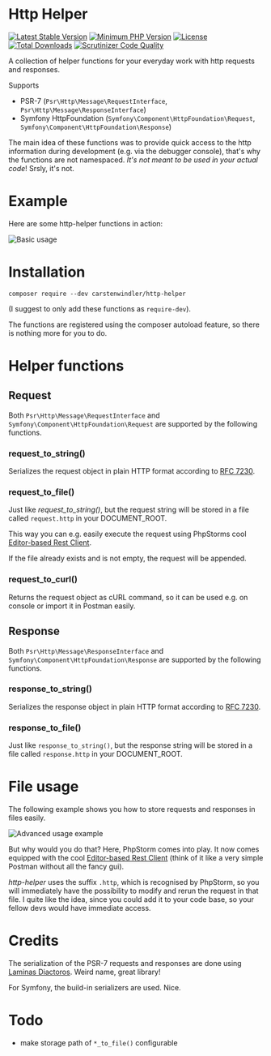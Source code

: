 # Http Helper 

[![Latest Stable Version](https://poser.pugx.org/carstenwindler/http-helper/v/stable)](https://packagist.org/packages/carstenwindler/http-helper)
[![Minimum PHP Version](https://img.shields.io/packagist/php-v/carstenwindler/http-helper.svg)](https://php.net/)
[![License](https://poser.pugx.org/carstenwindler/http-helper/license)](https://packagist.org/packages/carstenwindler/http-helper)
[![Total Downloads](https://poser.pugx.org/carstenwindler/http-helper/downloads)](https://packagist.org/packages/carstenwindler/http-helper)
[![Scrutinizer Code Quality](https://scrutinizer-ci.com/g/carstenwindler/http-helper/badges/quality-score.png?b=master)](https://scrutinizer-ci.com/g/carstenwindler/http-helper/?branch=master)

A collection of helper functions for your everyday work with http requests and responses.

Supports 
* PSR-7 (`Psr\Http\Message\RequestInterface`, `Psr\Http\Message\ResponseInterface`)
* Symfony HttpFoundation (`Symfony\Component\HttpFoundation\Request`, `Symfony\Component\HttpFoundation\Response`) 

The main idea of these functions was to provide quick access to the http information during development (e.g. via the debugger console), that's why the functions are not namespaced. *It's not meant to be used in your actual code*! Srsly, it's not.

# Example

Here are some http-helper functions in action:

![Basic usage](http://media.carstenwindler.de/packages/http-helper/http-helper-example-basic-usage.gif "Basic usage of http-helper")

# Installation

`composer require --dev carstenwindler/http-helper`

(I suggest to only add these functions as `require-dev`).

The functions are registered using the composer autoload feature, so there is nothing more for you to do.

# Helper functions

## Request

Both `Psr\Http\Message\RequestInterface` and `Symfony\Component\HttpFoundation\Request` are supported by the following functions. 

### request_to_string()

Serializes the request object in plain HTTP format according to [RFC 7230](https://tools.ietf.org/html/rfc7230#page-19).

### request_to_file()

Just like _request_to_string()_, but the request string will be stored in a file called `request.http` in your DOCUMENT_ROOT.

This way you can e.g. easily execute the request using PhpStorms cool [Editor-based Rest Client](https://blog.jetbrains.com/phpstorm/2017/09/editor-based-rest-client/).

If the file already exists and is not empty, the request will be appended.

### request_to_curl()

Returns the request object as cURL command, so it can be used e.g. on console or import it in Postman easily.

## Response

Both `Psr\Http\Message\ResponseInterface` and `Symfony\Component\HttpFoundation\Response` are supported by the following functions. 

### response_to_string()

Serializes the response object in plain HTTP format according to [RFC 7230](https://tools.ietf.org/html/rfc7230#page-19).

### response_to_file()

Just like `response_to_string()`, but the response string will be stored in a file called `response.http` in your DOCUMENT_ROOT.

# File usage

The following example shows you how to store requests and responses in files easily. 

![Advanced usage example](http://media.carstenwindler.de/packages/http-helper/http-helper-example-file-usage.gif "Basic usage of http-helper")

But why would you do that? Here, PhpStorm comes into play. It now comes equipped with the cool [Editor-based Rest Client](https://blog.jetbrains.com/phpstorm/2017/09/editor-based-rest-client/) (think of it like a very simple Postman without all the fancy gui).

*http-helper* uses the suffix `.http`, which is recognised by PhpStorm, so you will immediately have the possibility to modify and rerun the request in that file. I quite like the idea, since you could add it to your code base, so your fellow devs would have immediate access.

# Credits

The serialization of the PSR-7 requests and responses are done using [Laminas Diactoros](https://github.com/laminas/laminas-diactoros). Weird name, great library!

For Symfony, the build-in serializers are used. Nice.

# Todo

* make storage path of `*_to_file()` configurable
